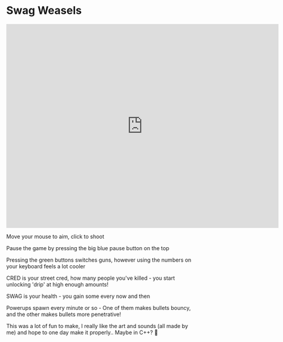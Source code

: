 # Swag Weasels

<iframe src="https://jumbledfox.github.io/pages/swag-weaselz/packaged" allowtransparency="true" width="720" height="540" frameborder="0" scrolling="no" allowfullscreen></iframe>

Move your mouse to aim, click to shoot

Pause the game by pressing the big blue pause button on the top

Pressing the green buttons switches guns, however using the numbers on your keyboard feels a lot cooler

CRED is your street cred, how many people you've killed - you start unlocking 'drip' at high enough amounts!

SWAG is your health - you gain some every now and then

Powerups spawn every minute or so - One of them makes bullets bouncy, and the other makes bullets more penetrative!

This was a lot of fun to make, I really like the art and sounds (all made by me) and hope to one day make it properly.. Maybe in C++? 🤔